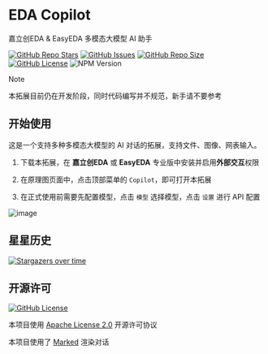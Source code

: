 # EDA Copilot

嘉立创EDA & EasyEDA 多模态大模型 AI 助手

<a href="https://github.com/klxf/eda-copilot" style="vertical-align: inherit;" target="_blank"><img src="https://img.shields.io/github/stars/klxf/eda-copilot" alt="GitHub Repo Stars" class="not-medium-zoom-image" style="display: inline; vertical-align: inherit;" /></a>&nbsp;<a href="https://github.com/klxf/eda-copilot/issues" style="vertical-align: inherit;" target="_blank"><img src="https://img.shields.io/github/issues/klxf/eda-copilot" alt="GitHub Issues" class="not-medium-zoom-image" style="display: inline; vertical-align: inherit;" /></a>&nbsp;<a href="https://github.com/klxf/eda-copilot" style="vertical-align: inherit;" target="_blank"><img src="https://img.shields.io/github/repo-size/klxf/eda-copilot" alt="GitHub Repo Size" class="not-medium-zoom-image" style="display: inline; vertical-align: inherit;" /></a>&nbsp;<a href="https://choosealicense.com/licenses/apache-2.0/" style="vertical-align: inherit;" target="_blank"><img src="https://img.shields.io/github/license/klxf/eext-light" alt="GitHub License" class="not-medium-zoom-image" style="display: inline; vertical-align: inherit;" /></a>&nbsp;<img src="https://img.shields.io/badge/EasyEDA-%5E2.2.37-5588ff" alt="NPM Version" class="not-medium-zoom-image" style="display: inline; vertical-align: inherit;" />

> [!NOTE]
>
> 本拓展目前仍在开发阶段，同时代码编写并不规范，新手请不要参考

## 开始使用

这是一个支持多种多模态大模型的 AI 对话的拓展，支持文件、图像、网表输入。

1. 下载本拓展，在 **嘉立创EDA** 或 **EasyEDA** 专业版中安装并启用**外部交互**权限

2. 在原理图页面中，点击顶部菜单的 `Copilot`，即可打开本拓展

3. 在正式使用前需要先配置模型，点击 `模型` 选择模型，点击 `设置` 进行 API 配置

![image](https://github.com/user-attachments/assets/82c2d88b-683a-4bad-ab85-616c8114aa57)

## 星星历史

[![Stargazers over time](https://starchart.cc/klxf/eda-copilot.svg?background=%23ffffff00&axis=%23ffffff&line=%23007bff)](https://starchart.cc/klxf/eda-copilot)

## 开源许可

<a href="https://choosealicense.com/licenses/apache-2.0/" style="vertical-align: inherit;" target="_blank"><img src="https://img.shields.io/github/license/easyeda/pro-api-sdk" alt="GitHub License" class="not-medium-zoom-image" style="display: inline; vertical-align: inherit;" /></a>

本项目使用 [Apache License 2.0](https://choosealicense.com/licenses/apache-2.0/) 开源许可协议

本项目使用了 [Marked](https://github.com/markedjs/marked) 渲染对话
